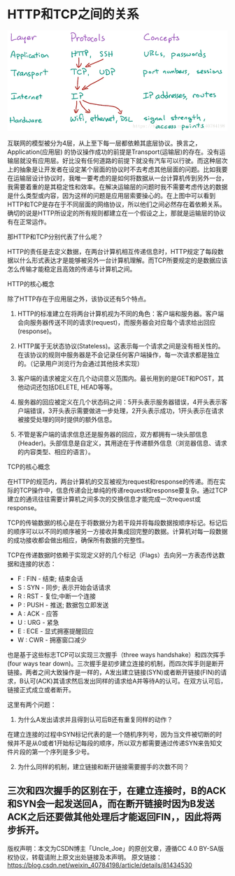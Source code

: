 # HTTP和TCP之间的关系

![img](HTTP%E4%B8%8ETCP.assets/20180805195546729)

互联网的模型被分为4层，从上至下每一层都依赖其底层协议。换言之，Application(应用层) 的协议操作成功的前提是Transport(运输层)的存在。没有运输层就没有应用层。好比没有任何道路的前提下就没有汽车可以行驶。而这种层次上的抽象是让开发者在设定某个层面的协议时不去考虑其他层面的问题。比如我要在运输层设计协议时，我唯一要考虑的是如何将数据从一台计算机传到另外一台，我需要着重的是其稳定性和效率。在解决运输层的问题时我不需要考虑传达的数据是什么类型或内容，因为这样的问题是应用层索要操心的。在上图中可以看到HTTP和TCP是存在于不同层面的网络协议，所以他们之间必然存在着依赖关系。确切的说是HTTP所设定的所有规则都建立在一个假设之上，那就是运输层的协议有在正常运作。

那HTTP和TCP分别代表了什么呢？

HTTP的责任是去定义数据，在两台计算机相互传递信息时，HTTP规定了每段数据以什么形式表达才是能够被另外一台计算机理解。而TCP所要规定的是数据应该怎么传输才能稳定且高效的传递与计算机之间。

HTTP的核心概念

除了HTTP存在于应用层之外，该协议还有5个特点。

1. HTTP的标准建立在将两台计算机视为不同的角色：客户端和服务器。客户端会向服务器传送不同的请求(request)，而服务器会对应每个请求给出回应(response)。

2. HTTP属于无状态协议(Stateless)。这表示每一个请求之间是没有相关性的。在该协议的规则中服务器是不会记录任何客户端操作，每一次请求都是独立的。（记录用户浏览行为会通过其他技术实现）

3. 客户端的请求被定义在几个动词意义范围内。最长用到的是GET和POST，其他动词还包括DELETE, HEAD等等。

4. 服务器的回应被定义在几个状态码之间：5开头表示服务器错误，4开头表示客户端错误，3开头表示需要做进一步处理，2开头表示成功，1开头表示在请求被接受处理的同时提供的额外信息。

5. 不管是客户端的请求信息还是服务器的回应，双方都拥有一块头部信息(Header)。头部信息是自定义，其用途在于传递额外信息（浏览器信息、请求的内容类型、相应的语言）。

TCP的核心概念

在HTTP的规范内，两台计算机的交互被视为request和response的传递。而在实际的TCP操作中，信息传递会比单纯的传递request和response要复杂。通过TCP建立的通讯往往需要计算机之间多次的交换信息才能完成一次request或response。

TCP的传输数据的核心是在于将数据分为若干段并将每段数据按顺序标记。标记后的顺序可以以不同的顺序被另一方接收并集成回完整的数据。计算机对每一段数据的成功接收都会做出相应，确保所有数据的完整性。

TCP在传递数据时依赖于实现定义好的几个标记（Flags）去向另一方表态传达数据和连接的状态：

* F : FIN - 结束; 结束会话
* S : SYN - 同步; 表示开始会话请求
* R : RST - 复位;中断一个连接
* P : PUSH - 推送; 数据包立即发送
* A : ACK - 应答
* U : URG - 紧急
* E : ECE - 显式拥塞提醒回应
* W : CWR - 拥塞窗口减少

也是基于这些标志TCP可以实现三次握手（three ways handshake）和四次挥手 (four ways tear down)。三次握手是初步建立连接的机制，而四次挥手则是断开链接。两者之间大致操作是一样的，A发出建立链接(SYN)或者断开链接(FIN)的请求，B认可(ACK)其请求然后发出同样的请求给A并等待A的认可。在双方认可后，链接正式成立或者断开。

这里有两个问题：

1. 为什么A发出请求并且得到认可后B还有重复同样的动作？

在建立连接的过程中SYN标记代表的是一个随机序列号，因为当文件被切断的时候并不是从0或者1开始标记每段的顺序，所以双方都需要通过传递SYN来告知文件片段的第一个序列是多少号。

2. 为什么同样的机制，建立链接和断开链接需要握手的次数不同？

三次和四次握手的区别在于，在建立连接时，B的ACK和SYN会一起发送回A，而在断开链接时因为B发送ACK之后还要做其他处理后才能返回FIN，，因此将两步拆开。
------------------------------------------------
版权声明：本文为CSDN博主「Uncle_Joe」的原创文章，遵循CC 4.0 BY-SA版权协议，转载请附上原文出处链接及本声明。
原文链接：https://blog.csdn.net/weixin_40784198/article/details/81434530
